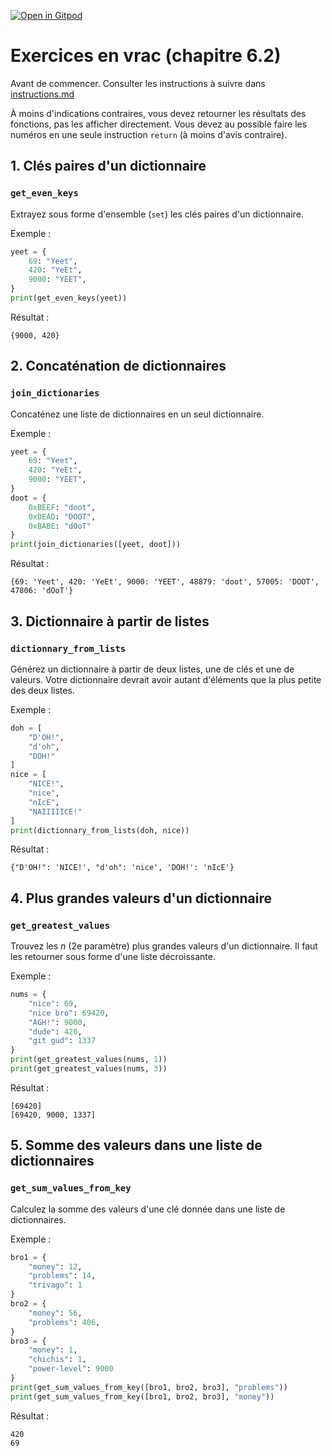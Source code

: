 [![Open in Gitpod](https://gitpod.io/button/open-in-gitpod.svg)](https://gitpod-redirect-0.herokuapp.com/)

# Exercices en vrac (chapitre 6.2)

Avant de commencer. Consulter les instructions à suivre dans [instructions.md](instructions.md)

À moins d'indications contraires, vous devez retourner les résultats des fonctions, pas les afficher directement. Vous devez au possible faire les numéros en une seule instruction `return` (à moins d'avis contraire).

## 1. Clés paires d'un dictionnaire
### `get_even_keys`

Extrayez sous forme d'ensemble (`set`) les clés paires d'un dictionnaire.

Exemple :
```python
yeet = {
    69: "Yeet",
    420: "YeEt",
    9000: "YEET",
}
print(get_even_keys(yeet))
```
Résultat :
```
{9000, 420}
```
## 2. Concaténation de dictionnaires
### `join_dictionaries`

Concaténez une liste de dictionnaires en un seul dictionnaire.

Exemple :
```python
yeet = {
    69: "Yeet",
    420: "YeEt",
    9000: "YEET",
}
doot = {
    0xBEEF: "doot",
    0xDEAD: "DOOT",
    0xBABE: "dOoT"
}
print(join_dictionaries([yeet, doot]))
```
Résultat :
```
{69: 'Yeet', 420: 'YeEt', 9000: 'YEET', 48879: 'doot', 57005: 'DOOT', 47806: 'dOoT'}
```

## 3. Dictionnaire à partir de listes
### `dictionnary_from_lists`

Générez un dictionnaire à partir de deux listes, une de clés et une de valeurs. Votre dictionnaire devrait avoir autant d'éléments que la plus petite des deux listes.

Exemple :
```python
doh = [
	"D'OH!",
	"d'oh",
	"DOH!"
]
nice = [
	"NICE!",
	"nice",
	"nIcE",
	"NAIIIIICE!"
]
print(dictionnary_from_lists(doh, nice))
```
Résultat :
```
{"D'OH!": 'NICE!', "d'oh": 'nice', 'DOH!': 'nIcE'}
```

## 4. Plus grandes valeurs d'un dictionnaire
### `get_greatest_values`

Trouvez les *n* (2e paramètre) plus grandes valeurs d'un dictionnaire. Il faut les retourner sous forme d'une liste décroissante.

Exemple :
```python
nums = {
	"nice": 69,
	"nice bro": 69420,
	"AGH!": 9000,
	"dude": 420,
	"git gud": 1337
}
print(get_greatest_values(nums, 1))
print(get_greatest_values(nums, 3))
```
Résultat :
```
[69420]
[69420, 9000, 1337]
```

## 5. Somme des valeurs dans une liste de dictionnaires
### `get_sum_values_from_key`

Calculez la somme des valeurs d'une clé donnée dans une liste de dictionnaires.

Exemple :
```python
bro1 = {
	"money": 12,
	"problems": 14,
	"trivago": 1
}
bro2 = {
	"money": 56,
	"problems": 406,
}
bro3 = {
	"money": 1,
	"chichis": 1,
	"power-level": 9000
}
print(get_sum_values_from_key([bro1, bro2, bro3], "problems"))
print(get_sum_values_from_key([bro1, bro2, bro3], "money"))

```
Résultat :
```
420
69
```
